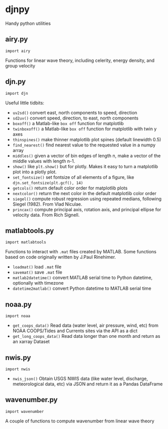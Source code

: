 # djnpy
Handy python utilities

## airy.py
`import airy`

Functions for linear wave theory, including celerity, energy density, and group velocity

## djn.py
`import djn`

Useful little tidbits:

* `uv2sd()` convert east, north components to speed, direction
* `sd2uv()` convert speed, direction, to east, north components
* `boxoff()` a Matlab-like `box off` function for matplotlib
* `twinboxoff()` a Matlab-like `box off` function for matplotlib with twin y axes
* `thinspines()` make thinner matplotlib plot spines (default linewidth 0.5)
* `find_nearest()` find nearest value to the requested value in a numpy array
* `middles()` given a vector of bin edges of length n, make a vector of the middle values with length n-1.
* `show()` like `plt.show()` but for plotly. Makes it easy to turn a matplotlib plot into a plotly plot.
* `set_fontsize()` set fontsize of all elements of a figure, like `djn.set_fontsize(plt.gcf(), 14)`
* `getcols()` return default color order for matplotlib plots
* `nextcolor()` return the next color in the default matplotlib color order
* `siegel()` compute robust regression using repeated medians, following Siegel (1982). From Vlad Niculae.
* `princax()` compute principal axis, rotation axis, and principal ellipse for velocity data. From Rich Signell.

## matlabtools.py
`import matlabtools`

Functions to interact with `.mat` files created by MATLAB. Some functions based on code originally written by J.Paul Rinehimer.
* `loadmat()` load `.mat` file 
* `savemat()` save `.mat` file
* `matlab2datetime()` convert MATLAB serial time to Python datetime, optionally with timezone
* `datetime2matlab()` convert Python datetime to MATLAB serial time

## noaa.py
`import noaa`

* `get_coops_data()` Read data (water level, air pressure, wind, etc) from NOAA COOPS/Tides and Currents sites via the API as a dict
* `get_long_coops_data()` Read data longer than one month and return as an xarray Dataset

## nwis.py
`import nwis`

* `nwis_json()` Obtain USGS NWIS data (like water level, discharge, meteorological data, etc) via JSON and return it as a Pandas DataFrame

## wavenumber.py
`import wavenumber`

A couple of functions to compute wavenumber from linear wave theory
